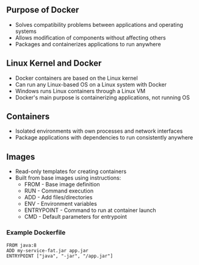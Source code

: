 ## Purpose of Docker

-   Solves compatibility problems between applications and operating systems
-   Allows modification of components without affecting others
-   Packages and containerizes applications to run anywhere

## Linux Kernel and Docker

-   Docker containers are based on the Linux kernel
-   Can run any Linux-based OS on a Linux system with Docker
-   Windows runs Linux containers through a Linux VM
-   Docker's main purpose is containerizing applications, not running OS

## Containers

-   Isolated environments with own processes and network interfaces
-   Package applications with dependencies to run consistently anywhere

## Images

-   Read-only templates for creating containers
-   Built from base images using instructions:
    -   FROM - Base image definition
    -   RUN - Command execution
    -   ADD - Add files/directories
    -   ENV - Environment variables
    -   ENTRYPOINT - Command to run at container launch
    -   CMD - Default parameters for entrypoint

### Example Dockerfile

```docker
FROM java:8
ADD my-service-fat.jar app.jar
ENTRYPOINT ["java", "-jar", "/app.jar"]
```
